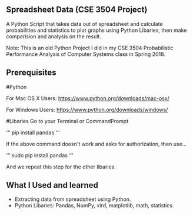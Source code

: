 ## Spreadsheet Data (CSE 3504 Project)
A Python Script that takes data out of spreadsheet and calculate probabilities and statistics to plot graphs using Python Libaries, then make comparision and analysis on the result.


Note: This is an old Python Project I did in my CSE 3504 Probabilistic Performance Analysis of Computer Systems class in Spring 2018.

## Prerequisites
#Python

For Mac OS X Users: https://www.python.org/downloads/mac-osx/

For Windows Users: https://www.python.org/downloads/windows/

#Libaries
Go to your Terminal or CommandPrompt

‘‘‘
pip install pandas
‘‘‘

If the above command doesn't work and asks for authorization, then use...

‘‘‘
sudo pip install pandas
‘‘‘

And we repeat this step for the other libaries.

## What I Used and learned
* Extracting data from spreadsheet using Python.
* Python Libaries: Pandas, NumPy, xlrd, matplotlib, math, statistics.


